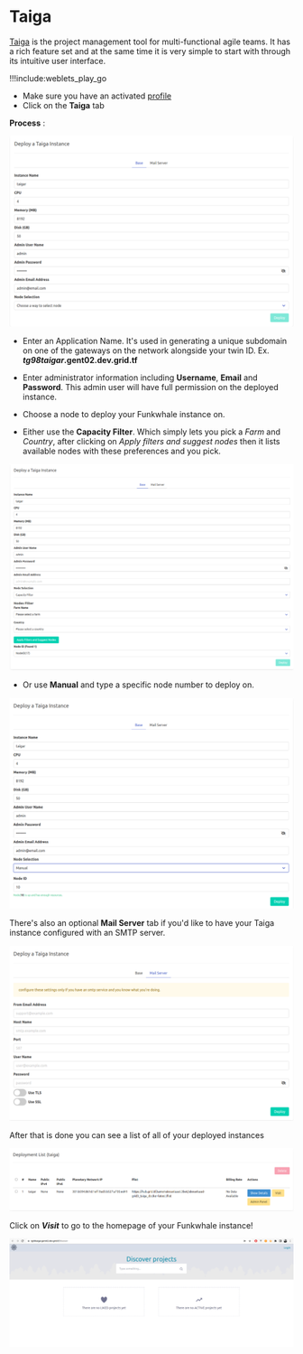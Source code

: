 # Taiga

[Taiga](https://www.taiga.io/) is the project management tool for multi-functional agile teams. It has a rich feature set and at the same time it is very simple to start with through its intuitive user interface.


!!!include:weblets_play_go
- Make sure you have an activated [profile](weblets_profile_manager)
- Click on the **Taiga** tab

__Process__ :

![](img/taiga1.png)

- Enter an Application Name. It's used in generating a unique subdomain on one of the gateways on the network alongside your twin ID. Ex. ***tg98taigar*.gent02.dev.grid.tf**

- Enter administrator information including **Username**, **Email** and **Password**. This admin user will have full permission on the deployed instance.

- Choose a node to deploy your Funkwhale instance on.

- Either use the **Capacity Filter**. Which simply lets you pick a *Farm* and *Country*, after clicking on *Apply filters and suggest nodes* then it lists available nodes with these preferences and you pick.

![](img/taiga2.png)

- Or use **Manual** and type a specific node number to deploy on.

![](img/taiga3.png)

There's also an optional **Mail Server** tab if you'd like to have your Taiga instance configured with an SMTP server.

![](img/taiga4.png)

After that is done you can see a list of all of your deployed instances

![](img/taiga5.png)

Click on ***Visit*** to go to the homepage of your Funkwhale instance!

![](img/taiga6.png)
